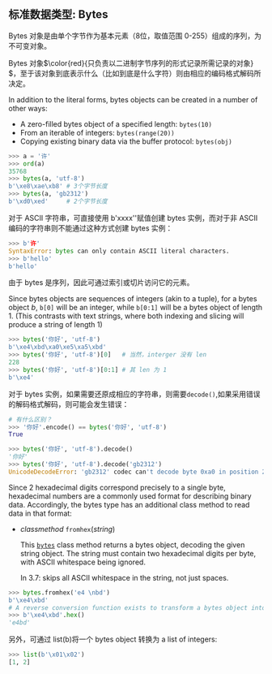 

## 标准数据类型: Bytes

Bytes 对象是由单个字节作为基本元素（8位，取值范围 0-255）组成的序列，为不可变对象。

Bytes 对象$\color{red}{只负责以二进制字节序列的形式记录所需记录的对象} $，至于该对象到底表示什么（比如到底是什么字符）则由相应的编码格式解码所决定。

In addition to the literal forms, bytes objects can be created in a number of other ways:

- A zero-filled bytes object of a specified length: `bytes(10)`
- From an iterable of integers: `bytes(range(20))`
- Copying existing binary data via the buffer protocol:  `bytes(obj)`

```python
>>> a = '许'
>>> ord(a)
35768
>>> bytes(a, 'utf-8')
b'\xe8\xae\xb8' # 3个字节长度
>>> bytes(a, 'gb2312')
b'\xd0\xed'     # 2个字节长度
```

对于 ASCII 字符串，可直接使用 b'xxxx''赋值创建 bytes 实例，而对于非 ASCII 编码的字符串则不能通过这种方式创建 bytes 实例：

```python
>>> b'许'
SyntaxError: bytes can only contain ASCII literal characters.
>>> b'hello'
b'hello'
```

由于 bytes 是序列，因此可通过索引或切片访问它的元素。

Since bytes objects are sequences of integers (akin to a tuple), for a bytes object *b*, `b[0]` will be an integer, while `b[0:1]` will be a bytes object of length 1. (This contrasts with text strings, where both indexing and slicing will produce a string of length 1)

```python
>>> bytes('你好', 'utf-8')
b'\xe4\xbd\xa0\xe5\xa5\xbd'
>>> bytes('你好', 'utf-8')[0]   # 当然，interger 没有 len
228
>>> bytes('你好', 'utf-8')[0:1] # 其 len 为 1
b'\xe4'
```

对于 bytes 实例，如果需要还原成相应的字符串，则需要`decode()`,如果采用错误的解码格式解码，则可能会发生错误：

```python
# 有什么区别？
>>> '你好'.encode() == bytes('你好', 'utf-8')
True
```

```python
>>> bytes('你好', 'utf-8').decode()
'你好'
>>> bytes('你好', 'utf-8').decode('gb2312')
UnicodeDecodeError: 'gb2312' codec can't decode byte 0xa0 in position 2: illegal multibyte sequence
```

Since 2 hexadecimal digits correspond precisely to a single byte, hexadecimal numbers are a commonly used format for describing binary data. Accordingly, the bytes type has an additional class method to read data in that format:

- *classmethod* `fromhex`(*string*)

  This [`bytes`](https://docs.python.org/3/library/stdtypes.html#bytes) class method returns a bytes object, decoding the given string object. The string must contain two hexadecimal digits per byte, with ASCII whitespace being ignored.

  In 3.7: skips all ASCII whitespace in the string, not just spaces.

```python
>>> bytes.fromhex('e4 \nbd')
b'\xe4\xbd'
# A reverse conversion function exists to transform a bytes object into its hexadecimal representation:
>>> b'\xe4\xbd'.hex()
'e4bd'
```

另外，可通过 list(b)将一个 bytes object 转换为 a list of integers:

```python
>>> list(b'\x01\x02')
[1, 2]
```

